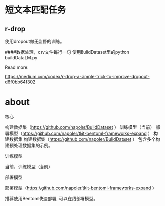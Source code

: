 # 短文本匹配任务

## r-drop
使用dropout做无监督的训练。

####数据处理，csv文件每行一句
使用BulidDataset里的python buildDataLM.py 


Read more:

https://medium.com/codex/r-drop-a-simple-trick-to-improve-dropout-d6f0bb64f302

# about

核心

构建数据集（https://github.com/napoler/BulidDataset ）
训练模型（当前）
部署模型（https://github.com/napoler/tkit-bentoml-frameworks-expand ）
构建数据集
构建数据集（https://github.com/napoler/BulidDataset ） 包含多个构建预处理数据集的示例。

训练模型

当前，训练模型（当前）

部署模型

部署模型（https://github.com/napoler/tkit-bentoml-frameworks-expand ）

推荐使用Bentoml快速部署, 可以在线部署模型。
